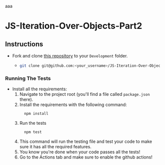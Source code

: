 aaa

# JS-Iteration-Over-Objects-Part2

## Instructions

- Fork and clone [this repository](https://github.com/JoinCODED/JS-Iteration-Over-Objects-Part2) to your `Development` folder.
  - ```bash
    git clone git@github.com:<your_username>/JS-Iteration-Over-Objects-Part2.git
    ```

### Running The Tests

- Install all the requirements:
  1.  Navigate to the project root (you'll find a file called `package.json` there).
  2.  Install the requirements with the following command:
      ```bash
        npm install
      ```
  3.  Run the tests
      ```bash
        npm test
      ```
  4.  This command will run the testing file and test your code to make sure it has all the required features.
  5.  You know you're done when your code passes all the tests!
  6.  Go to the Actions tab and make sure to enable the github actions!
